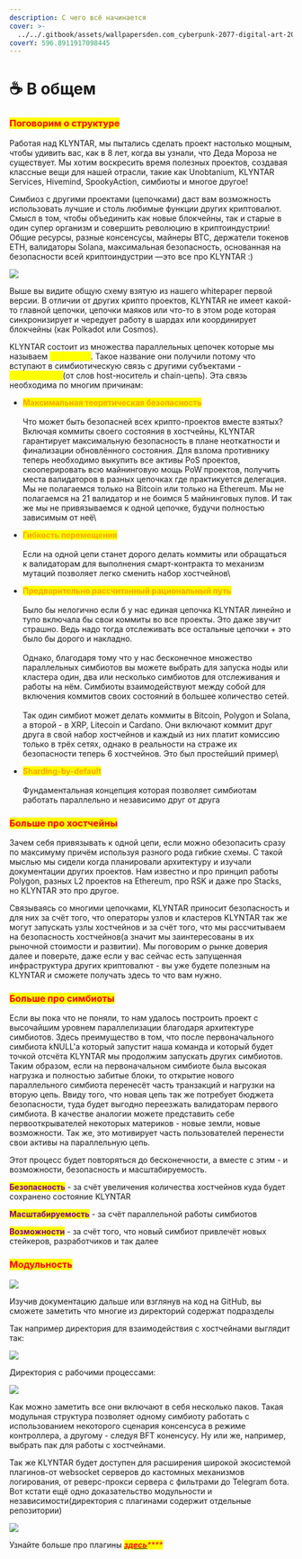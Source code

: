```yaml
---
description: С чего всё начинается
cover: >-
  ../../.gitbook/assets/wallpapersden.com_cyberpunk-2077-digital-art-2020_3840x2160.jpg
coverY: 596.8911917098445
---
```


# ☕ В общем

### <mark style="color:red;">**Поговорим о структуре**</mark>

Работая над KLYNTAR, мы пытались сделать проект настолько мощным, чтобы удивить вас, как в 8 лет, когда вы узнали, что Деда Мороза не существует. Мы хотим воскресить время полезных проектов, создавая классные вещи для нашей отрасли, такие как Unobtanium, KLYNTAR Services, Hivemind, SpookyAction, симбиоты и многое другое!

Симбиоз с другими проектами (цепочками) даст вам возможность использовать лучшие и столь любимые функции других криптовалют. Смысл в том, чтобы объединить как новые блокчейны, так и старые в один супер организм и совершить революцию в криптоиндустрии! Общие ресурсы, разные консенсусы, майнеры BTC, держатели токенов ETH, валидаторы Solana, максимальная безопасность, основанная на безопасности всей криптоиндустрии —это все про KLYNTAR :)

![](../../.gitbook/assets/KlyntarOverview3WithBack.png)

Выше вы видите общую схему взятую из нашего whitepaper первой версии. В отличии от других крипто проектов, KLYNTAR не имеет какой-то главной цепочки, цепочки маяков или что-то в этом роде которая синхронизирует и чередует работу в шардах или координирует блокчейны (как Polkadot или Cosmos).

KLYNTAR состоит из множества параллельных цепочек которые мы называем _<mark style="color:yellow;">**симбиоты**</mark>_. Такое название они получили потому что вступают в симбиотическую связь с другими субъектами - _<mark style="color:yellow;">**хостчейнами**</mark>_(от слов host-носитель и chain-цепь). Эта связь необходима по многим причинам:

* <mark style="color:orange;">**Максимальная теоретическая безопасность**</mark>\
  \
  Что может быть безопасней всех крипто-проектов вместе взятых? Включая коммиты своего состояния в хостчейны, KLYNTAR гарантирует максимальную безопасность в плане неоткатности и финализации обновлённого состояния. Для взлома противнику теперь необходимо выкупить все активы PoS проектов, скооперировать всю майнинговую мощь PoW проектов, получить места валидаторов в разных цепочках где практикуется делегация. Мы не полагаемся только на Bitcoin или только на Ethereum. Мы не полагаемся на 21 валидатор и не боимся 5 майнинговых пулов. И так же мы не привязываемся к одной цепочке, будучи полностью зависимым от неё\

* <mark style="color:orange;">**Гибкость перемещения**</mark>\
  \
  Если на одной цепи станет дорого делать коммиты или обращаться к валидаторам для выполнения смарт-контракта то механизм мутаций позволяет легко сменить набор хостчейнов\

* <mark style="color:orange;">**Предварительно рассчитанный рациональный путь**</mark>\
  \
  Было бы нелогично если б у нас единая цепочка KLYNTAR линейно и тупо включала бы свои коммиты во все проекты. Это даже звучит страшно. Ведь надо тогда отслеживать все остальные цепочки + это было бы дорого и накладно.\
  \
  Однако, благодаря тому что у нас бесконечное множество параллельных симбиотов вы можете выбрать для запуска ноды или кластера один, два или несколько симбиотов для отслеживания и работы на нём. Симбиоты взаимодействуют между собой для включения коммитов своих состояний в большее количество сетей.\
  \
  Так один симбиот может делать коммиты в Bitcoin, Polygon и Solana, а второй - в XRP, Litecoin и Cardano. Они включают коммит друг друга в свой набор хостчейнов и каждый из них платит комиссию только в трёх сетях, однако в реальности на страже их безопасности теперь 6 хостчейнов. Это был простейший пример\

* <mark style="color:orange;">**Sharding-by-default**</mark>\
  \
  Фундаментальная концепция которая позволяет симбиотам работать параллельно и независимо друг от друга

### <mark style="color:red;">Больше про хостчейны</mark>

Зачем себя привязывать к одной цепи, если можно обезопасить сразу по максимуму причём используя разного рода гибкие схемы. С такой мыслью мы сидели когда планировали архитектуру и изучали документации других проектов. Нам известно и про принцип работы Polygon, разных L2 проектов на Ethereum, про RSK и даже про Stacks, но KLYNTAR это про другое.

Связываясь со многими цепочками, KLYNTAR приносит безопасность и для них за счёт того, что операторы узлов и кластеров KLYNTAR так же могут запускать узлы хостчейнов  и за счёт того, что мы рассчитываем на безопасность хостчейнов(а значит мы заинтересованы в их рыночной стоимости и развитии). Мы поговорим о рынке доверия далее и поверьте, даже если у вас сейчас есть запущенная инфраструктура других криптовалют - вы уже будете полезным на KLYNTAR и сможете получать здесь то что вам нужно.

### <mark style="color:red;">Больше про симбиоты</mark>

Если вы пока что не поняли, то нам удалось построить проект с высочайшим уровнем параллелизации благодаря архитектуре симбиотов. Здесь преимущество в том, что после первоначального симбиота kNULL'а который запустит наша команда и который будет точкой отсчёта KLYNTAR мы продолжим запускать других симбиотов. Таким образом, если на первоначальном симбиоте была высокая нагрузка и полностью забитые блоки, то открытие нового параллельного симбиота перенесёт часть транзакций и нагрузки на вторую цепь. Ввиду того, что новая цепь так же потребует бюджета безопасности, туда будет выгодно переезжать валидаторам первого симбиота. В качестве аналогии можете представить себе первооткрывателей некоторых материков - новые земли, новые возможности. Так же, это мотивирует часть пользователей перенести свои активы на параллельную цепь.

Этот процесс будет повторяться до бесконечности, а вместе с этим - и возможности, безопасность и масштабируемость.

<mark style="color:purple;">**Безопасность**</mark> - за счёт увеличения количества хостчейнов куда будет сохранено состояние KLYNTAR

<mark style="color:purple;">**Масштабируемость**</mark> - за счёт параллельной работы симбиотов

<mark style="color:purple;">**Возможности**</mark> - за счёт того, что новый симбиот привлечёт новых стейкеров, разработчиков и так далее



### <mark style="color:red;">Модульность</mark>

![](../../.gitbook/assets/thoughtworks-gif\_dribbble.gif)

Изучив документацию дальше или взглянув на код на GitHub, вы сможете заметить что многие из директорий содержат подразделы

Так например директория для взаимодействия с хостчейнами выглядит так:

![](<../../.gitbook/assets/image (7) (1).png>)

Директория с рабочими процессами:

![](<../../.gitbook/assets/image (15) (1).png>)

Как можно заметить все они включают в себя несколько паков. Такая модульная структура позволяет одному симбиоту работать с использованием некоторого сценария консенсуса в режиме контроллера, а другому - следуя BFT коненсусу. Ну или же, например, выбрать пак для работы с хостчейнами.

Так же KLYNTAR будет доступен для расширения широкой экосистемой плагинов-от websocket серверов до кастомных механизмов логирования, от реверс-прокси сервера с фильтрами до Telegram бота. Вот кстати ещё одно доказательство модульности и независимости(директория с плагинами содержит отдельные репозитории)

&#x20;

![](<../../.gitbook/assets/image (4).png>)

Узнайте больше про плагины [_<mark style="color:red;">**здесь**</mark>_](../plaginy.md)_<mark style="color:red;">****</mark>_

